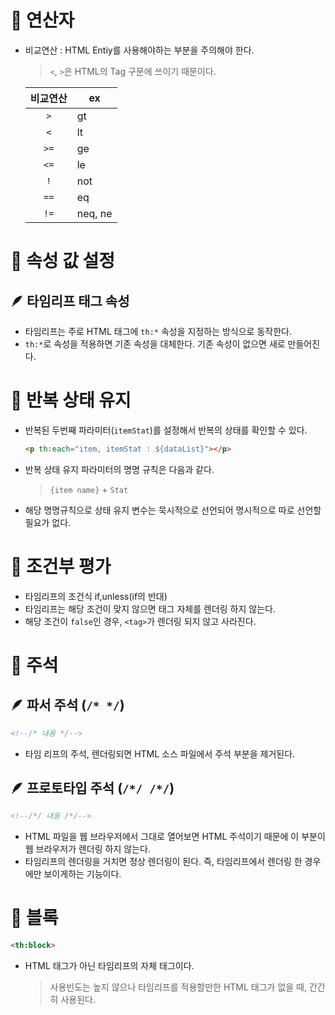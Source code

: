 # 📌 연산자
- 비교연산 : HTML Entiy를 사용해야하는 부분을 주의해야 한다.
   > `<`, `>`은 HTML의 Tag 구문에 쓰이기 때문이다.

   비교연산 | ex
   :---:|---
   `>`| gt
   `<`| lt
   `>=`| ge
   `<=`| le
   `!`| not
   `==`| eq
   `!=`| neq, ne

# 📌 속성 값 설정

## 🪶 타임리프 태그 속성
- 타임리프는 주로 HTML 태그에 `th:*` 속성을 지정하는 방식으로 동작한다.
- `th:*`로 속성을 적용하면 기존 속성을 대체한다. 기존 속성이 없으면 새로 만들어진다.

# 📌 반복 상태 유지
- 반복된 두번째 파라미터(`itemStat`)를 설정해서 반복의 상태를 확인할 수 있다.
   ```html
   <p th:each="item, itemStat : ${dataList}"></p>
   ```
- 반복 상태 유지 파라미터의 명명 규칙은 다음과 같다.
   > `{item name}` + `Stat`
- 해당 명명규칙으로 상태 유지 변수는 묵시적으로 선언되어 명시적으로 따로 선언할 필요가 없다.

# 📌 조건부 평가

- 타임리프의 조건식 if,unless(if의 반대)
- 타임리프는 해당 조건이 맞지 않으면 태그 자체를 
 렌더링 하지 않는다. 
- 해당 조건이 `false`인 경우, `<tag>`가 렌더링 되지 않고 사라진다.

# 📌 주석

## 🪶 파서 주석 (`/* */`)
```html
<!--/* 내용 */-->
```
- 타임 리프의 주석, 렌더링되면 HTML 소스 파일에서 주석 부분을 제거된다.

## 🪶 프로토타입 주석 (`/*/ /*/`)
```html
<!--/*/ 내용 /*/-->
```
- HTML 파일을 웹 브라우저에서 그대로 열어보면 HTML 주석이기 때문에 이 부분이 웹 브라우저가 렌더링 하지 않는다.
- 타임리프의 렌더링을 거치면 정상 렌더링이 된다. 즉, 타임리프에서 렌더링 한 경우에만 보이게하는 기능이다.

# 📌 블록
```html
<th:block>
```
- HTML 태그가 아닌 타임리프의 자체 태그이다.
   > 사용빈도는 높지 않으나 타임리프를 적용할만한 HTML 태그가 없을 때, 간간히 사용된다.